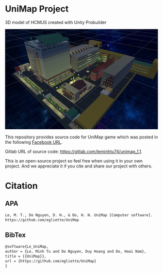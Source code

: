 # UniMap Project

3D model of HCMUS created with Unity Probuilder

![Map Image](game.jpg)

This repository provides source code for UniMap game which was posted in the following [Facebook URL](https://www.facebook.com/bai.thang.5055/posts/1239067133626032).  

Gitlab URL of source code: https://gitlab.com/leminhtu74/unimap_1.1.

This is an open-source project so feel free when using it in your own project. And we appreciate it if you cite and share our project with others.

# Citation

## APA

```
Le, M. T., Do Nguyen, D. H., & Do, H. N. UniMap [Computer software]. https://github.com/egliette/UniMap
```

## BibTex

```
@software{Le_UniMap,
author = {Le, Minh Tu and Do Nguyen, Duy Hoang and Do, Hoai Nam},
title = {{UniMap}},
url = {https://github.com/egliette/UniMap}
}
```
